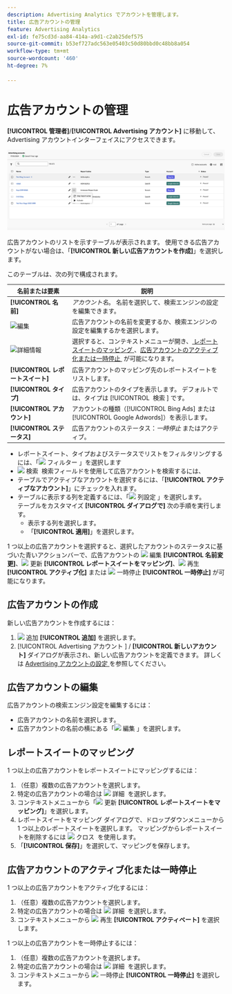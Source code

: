 ```yaml
---
description: Advertising Analytics でアカウントを管理します。
title: 広告アカウントの管理
feature: Advertising Analytics
exl-id: fe75cd3d-aa84-414a-a9d1-c2ab25def575
source-git-commit: b53ef727adc563e05403c50d80bbd0c48bb8a054
workflow-type: tm+mt
source-wordcount: '460'
ht-degree: 7%

---
```


# 広告アカウントの管理

**[!UICONTROL 管理者]**/**[!UICONTROL Advertising アカウント]** に移動して、Advertising アカウントインターフェイスにアクセスできます。

![Advertising アカウント &#x200B;](assets/manage-ad-accounts.png)

広告アカウントのリストを示すテーブルが表示されます。 使用できる広告アカウントがない場合は、「**[!UICONTROL 新しい広告アカウントを作成]**」を選択します。

このテーブルは、次の列で構成されます。

| 名前または要素 | 説明 |
|---|---|
| **[!UICONTROL 名前]** | *アカウント名*。 名前を選択して、検索エンジンの設定を編集できます。 |
| ![編集](https://spectrum.adobe.com/static/icons/workflow_18/Smock_Edit_18_N.svg) | 広告アカウントの名前を変更するか、検索エンジンの設定を編集するかを選択します。 |
| ![詳細情報](https://spectrum.adobe.com/static/icons/workflow_18/Smock_More_18_N.svg) | 選択すると、コンテキストメニューが開き、[&#x200B; レポートスイートのマッピング &#x200B;](#map-reporting-suites)、[&#x200B; 広告アカウントのアクティブ化または一時停止 &#x200B;](#activate-or-pause-advertising-accounts) が可能になります。 |
| **[!UICONTROL レポートスイート]** | 広告アカウントのマッピング先のレポートスイートをリストします。 |
| **[!UICONTROL タイプ]** | 広告アカウントのタイプを表示します。 デフォルトでは、タイプは [!UICONTROL &#x200B; 検索 &#x200B;] です。 |
| **[!UICONTROL アカウント]** | アカウントの種類（[!UICONTROL Bing Ads] または [!UICONTROL Google Adwords]）を表示します。 |
| **[!UICONTROL ステータス]** | 広告アカウントのステータス：*一時停止* またはアクティブ。 |


- レポートスイート、タイプおよびステータスでリストをフィルタリングするには、「![&#x200B; フィルター &#x200B;](https://spectrum.adobe.com/static/icons/workflow_18/Smock_Filter_18_N.svg)」を選択します
- ![&#x200B; 検索 &#x200B;](https://spectrum.adobe.com/static/icons/workflow_18/Smock_Search_18_N.svg) 検索フィールドを使用して広告アカウントを検索するには、
- テーブルでアクティブなアカウントを選択するには、「**[!UICONTROL アクティブなアカウント]**」にチェックを入れます。
- テーブルに表示する列を定義するには、「![&#x200B; 列設定 &#x200B;](https://spectrum.adobe.com/static/icons/workflow_18/Smock_ColumnSettings_18_N.svg)」を選択します。 <br/> テーブルをカスタマイズ **[!UICONTROL ダイアログで]** 次の手順を実行します。
   - 表示する列を選択します。
   - 「**[!UICONTROL 適用]**」を選択します。

1 つ以上の広告アカウントを選択すると、選択したアカウントのステータスに基づいた青いアクションバーで、広告アカウントの ![&#x200B; 編集 &#x200B;](https://spectrum.adobe.com/static/icons/workflow_18/Smock_Edit_18_N.svg)**[!UICONTROL 名前変更]**、![&#x200B; 更新 &#x200B;](https://spectrum.adobe.com/static/icons/workflow_18/Smock_Refresh_18_N.svg)**[!UICONTROL レポートスイートをマッピング]**、![&#x200B; 再生 &#x200B;](https://spectrum.adobe.com/static/icons/workflow_18/Smock_Play_18_N.svg)**[!UICONTROL アクティブ化]** または ![&#x200B; 一時停止 &#x200B;](https://spectrum.adobe.com/static/icons/workflow_18/Smock_Pause_18_N.svg)**[!UICONTROL 一時停止]** が可能になります。

## 広告アカウントの作成

新しい広告アカウントを作成するには：

1. ![&#x200B; 追加 &#x200B;](https://spectrum.adobe.com/static/icons/workflow_18/Smock_AddCircle_18_N.svg)**[!UICONTROL 追加]** を選択します。
1. [!UICONTROL Advertising アカウント &#x200B;] / **[!UICONTROL 新しいアカウント]** ダイアログが表示され、新しい広告アカウントを定義できます。 詳しくは [Advertising アカウントの設定 &#x200B;](aa-create-ad-account.md) を参照してください。


## 広告アカウントの編集

広告アカウントの検索エンジン設定を編集するには：

- 広告アカウントの名前を選択します。
- 広告アカウントの名前の横にある「![&#x200B; 編集 &#x200B;](https://spectrum.adobe.com/static/icons/workflow_18/Smock_Edit_18_N.svg)」を選択します。

## レポートスイートのマッピング

1 つ以上の広告アカウントをレポートスイートにマッピングするには：

1. （任意）複数の広告アカウントを選択します。
1. 特定の広告アカウントの場合は ![&#x200B; 詳細 &#x200B;](https://spectrum.adobe.com/static/icons/workflow_18/Smock_More_18_N.svg) を選択します。
1. コンテキストメニューから「![&#x200B; 更新 &#x200B;](https://spectrum.adobe.com/static/icons/workflow_18/Smock_Refresh_18_N.svg)**[!UICONTROL レポートスイートをマッピング]**」を選択します。
1. レポートスイートをマッピング ダイアログで、ドロップダウンメニューから 1 つ以上のレポートスイートを選択します。 マッピングからレポートスイートを削除するには ![&#x200B; クロス &#x200B;](https://spectrum.adobe.com/static/icons/ui_18/CrossSize400.svg) を使用します。
1. 「**[!UICONTROL 保存]**」を選択して、マッピングを保存します。


## 広告アカウントのアクティブ化または一時停止

1 つ以上の広告アカウントをアクティブ化するには：

1. （任意）複数の広告アカウントを選択します。
1. 特定の広告アカウントの場合は ![&#x200B; 詳細 &#x200B;](https://spectrum.adobe.com/static/icons/workflow_18/Smock_More_18_N.svg) を選択します。
1. コンテキストメニューから ![&#x200B; 再生 &#x200B;](https://spectrum.adobe.com/static/icons/workflow_18/Smock_Play_18_N.svg)**[!UICONTROL アクティベート]** を選択します。

1 つ以上の広告アカウントを一時停止するには：

1. （任意）複数の広告アカウントを選択します。
1. 特定の広告アカウントの場合は ![&#x200B; 詳細 &#x200B;](https://spectrum.adobe.com/static/icons/workflow_18/Smock_More_18_N.svg) を選択します。
1. コンテキストメニューから ![&#x200B; 一時停止 &#x200B;](https://spectrum.adobe.com/static/icons/workflow_18/Smock_Pause_18_N.svg)**[!UICONTROL 一時停止]** を選択します。


